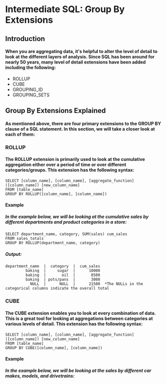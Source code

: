 # Intermediate SQL: Group By Extensions
## Introduction
#### When you are aggregating data, it's helpful to alter the level of detail to look at the different layers of analysis. Since SQL has been around for nearly 50 years, many level of detail extensions have been added including the following:
  - ROLLUP
  - CUBE
  - GROUPING_ID
  - GROUPING_SETS
## Group By Extensions Explained
#### As mentioned above, there are four primary extensions to the GROUP BY clause of a SQL statement. In this section, we will take a closer look at each of them:
### ROLLUP
#### The ROLLUP extension is primarily used to look at the cumulative aggregation either over a period of time or over different categories/groups. This extension has the following syntax:
    SELECT [column_name], [column_name], [aggregate_function]([column_name]) [new_column_name]
    FROM [table_name]
    GROUP BY ROLLUP([column_name], [column_name])
#### Example
##### In the example below, we will be looking at the cumulative sales by different departments and product categories in a store:
    SELECT department_name, category, SUM(sales) cum_sales
    FROM sales_totals
    GROUP BY ROLLUP(department_name, category)
##### Output:
    department_name  |  category  |  cum_sales
             baking  |     sugar  |      10000
             baking  |       oil  |       8500
             baking  | pots/pans  |       3000
               NULL  |      NULL  |      21500  *The NULLs in the categorical columns indicate the overall total
### CUBE
#### The CUBE extension enables you to look at every combination of data. This is a great tool for looking at aggregations between categories at various levels of detail. This extension has the following syntax:
    SELECT [column_name], [column_name], [aggregate_function]([column_name]) [new_column_name]
    FROM [table_name]
    GROUP BY CUBE([column_name], [column_name])
#### Example
##### In the example below, we will be looking at the sales by different car makes, models, and drivetrains:
